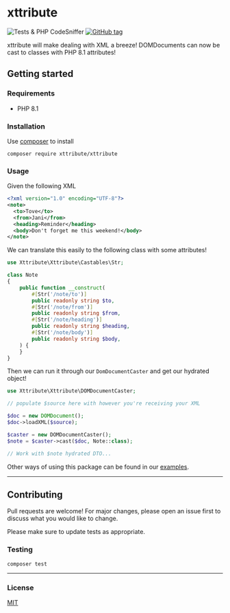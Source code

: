 # xttribute
![Tests & PHP CodeSniffer](https://github.com/BennyC/xttribute/actions/workflows/php.yml/badge.svg)
[![GitHub tag](https://img.shields.io/github/tag/BennyC/xttribute.svg)](https://GitHub.com/BennyC/xttribute/tags/)

xttribute will make dealing with XML a breeze! DOMDocuments can now be cast to classes with PHP 8.1 attributes!

## Getting started

### Requirements
- PHP 8.1

### Installation

Use [composer](https://getcomposer.org/) to install

```shell
composer require xttribute/xttribute
```

### Usage

Given the following XML
```xml
<?xml version="1.0" encoding="UTF-8"?>
<note>
  <to>Tove</to>
  <from>Jani</from>
  <heading>Reminder</heading>
  <body>Don't forget me this weekend!</body>
</note>
```

We can translate this easily to the following class with some attributes! 
```php
use Xttribute\Xttribute\Castables\Str;

class Note 
{
    public function __construct(
        #[Str('/note/to')]
        public readonly string $to,
        #[Str('/note/from')]
        public readonly string $from,
        #[Str('/note/heading')]
        public readonly string $heading,
        #[Str('/note/body')]
        public readonly string $body,
    ) {
    }
}
```

Then we can run it through our ```DomDocumentCaster``` and get our hydrated object!

```php
use Xttribute\Xttribute\DOMDocumentCaster;

// populate $source here with however you're receiving your XML

$doc = new DOMDocument();
$doc->loadXML($source);

$caster = new DOMDocumentCaster();
$note = $caster->cast($doc, Note::class);

// Work with $note hydrated DTO...
```

Other ways of using this package can be found in our [examples](https://github.com/BennyC/xttribute/tree/main/examples).

---
## Contributing
Pull requests are welcome! For major changes, please open an issue first to discuss what you would like to change.

Please make sure to update tests as appropriate.

### Testing

```shell
composer test
```
---
### License
[MIT](https://choosealicense.com/licenses/mit/)
